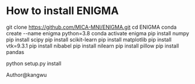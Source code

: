 # How to install ENIGMA
git clone https://github.com/MICA-MNI/ENIGMA.git
cd ENIGMA
conda create --name enigma python=3.8
conda activate enigma
pip install numpy
pip install scipy
pip install scikit-learn
pip install matplotlib
pip install vtk=9.3.1
pip install nibabel
pip install nilearn
pip install pillow
pip install pandas

python setup.py install

Author@kangwu
